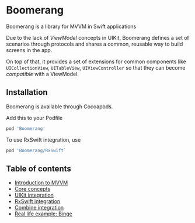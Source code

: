 # Boomerang

Boomerang is a library for MVVM in Swift applications

Due to the lack of *ViewModel* concepts in UIKit, Boomerang defines a set of scenarios through protocols and shares a common, reusable way to build screens in the app.

On top of that, it provides a set of extensions for common components like `UICollectionView`, `UITableView`, `UIViewController` so that they can become *compatible* with a ViewModel.

## Installation

Boomerang is available through Cocoapods.

Add this to your Podfile

```ruby
pod 'Boomerang'
```

To use RxSwift integration, use

```ruby
pod 'Boomerang/RxSwift`
```


## Table of contents

- [Introduction to MVVM](documentation/mvvm.md)
- [Core concepts](documentation/concepts.md)
- [UIKit integration](documentation/uikit.md)
- [RxSwift integration](documentation/rxswift.md)
- [Combine integration](documentation/combine.md)
- [Real life example: Binge](https://github.com/stefanomondino/Binge)
